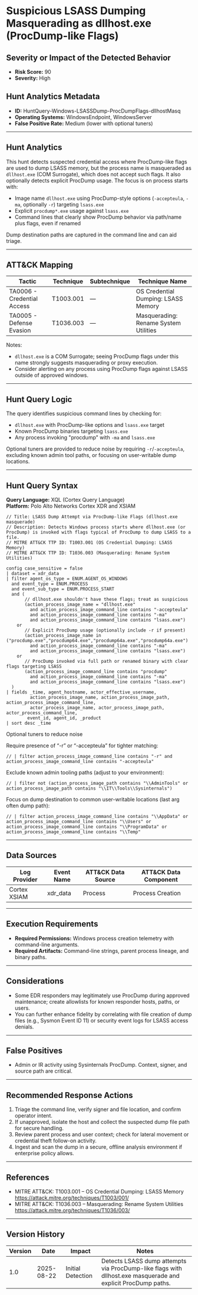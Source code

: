 # Suspicious LSASS Dumping Masquerading as dllhost.exe (ProcDump-like Flags)

## Severity or Impact of the Detected Behavior
- **Risk Score:** 90
- **Severity:** High

## Hunt Analytics Metadata
- **ID:** HuntQuery-Windows-LSASSDump-ProcDumpFlags-dllhostMasq
- **Operating Systems:** WindowsEndpoint, WindowsServer
- **False Positive Rate:** Medium (lower with optional tuners)

---

## Hunt Analytics
This hunt detects suspected credential access where ProcDump-like flags are used to dump LSASS memory, but the process name is masqueraded as `dllhost.exe` (COM Surrogate), which does not accept such flags. It also optionally detects explicit ProcDump usage. The focus is on process starts with:
- Image name `dllhost.exe` using ProcDump-style options (`-accepteula`, `-ma`, optionally `-r`) targeting `lsass.exe`
- Explicit `procdump*.exe` usage against `lsass.exe`
- Command lines that clearly show ProcDump behavior via path/name plus flags, even if renamed

Dump destination paths are captured in the command line and can aid triage.

---

## ATT&CK Mapping

| Tactic                        | Technique   | Subtechnique | Technique Name                                    |
|------------------------------|-------------|--------------|---------------------------------------------------|
| TA0006 - Credential Access   | T1003.001   | —            | OS Credential Dumping: LSASS Memory               |
| TA0005 - Defense Evasion     | T1036.003   | —            | Masquerading: Rename System Utilities             |

Notes:
- `dllhost.exe` is a COM Surrogate; seeing ProcDump flags under this name strongly suggests masquerading or proxy execution.
- Consider alerting on any process using ProcDump flags against LSASS outside of approved windows.

---

## Hunt Query Logic
The query identifies suspicious command lines by checking for:
- `dllhost.exe` with ProcDump-like options and `lsass.exe` target
- Known ProcDump binaries targeting `lsass.exe`
- Any process invoking "procdump" with `-ma` and `lsass.exe`

Optional tuners are provided to reduce noise by requiring `-r`/`-accepteula`, excluding known admin tool paths, or focusing on user-writable dump locations.

---

## Hunt Query Syntax

**Query Language:** XQL (Cortex Query Language)  
**Platform:** Polo Alto Networks Cortex XDR and XSIAM

```xql
// Title: LSASS Dump Attempt via ProcDump-like Flags (dllhost.exe masquerade)
// Description: Detects Windows process starts where dllhost.exe (or ProcDump) is invoked with flags typical of ProcDump to dump LSASS to a file.
// MITRE ATT&CK TTP ID: T1003.001 (OS Credential Dumping: LSASS Memory)
// MITRE ATT&CK TTP ID: T1036.003 (Masquerading: Rename System Utilities)

config case_sensitive = false 
| dataset = xdr_data 
| filter agent_os_type = ENUM.AGENT_OS_WINDOWS 
  and event_type = ENUM.PROCESS 
  and event_sub_type = ENUM.PROCESS_START 
  and ( 
       // dllhost.exe shouldn't have these flags; treat as suspicious 
       (action_process_image_name = "dllhost.exe" 
         and action_process_image_command_line contains "-accepteula" 
         and action_process_image_command_line contains "-ma" 
         and action_process_image_command_line contains "lsass.exe") 
    or 
       // Explicit ProcDump usage (optionally include -r if present) 
       (action_process_image_name in ("procdump.exe","procdump64.exe","procdump64a.exe","procdump64a.exe") 
         and action_process_image_command_line contains "-ma" 
         and action_process_image_command_line contains "lsass.exe") 
    or 
       // ProcDump invoked via full path or renamed binary with clear flags targeting LSASS 
       (action_process_image_command_line contains "procdump" 
         and action_process_image_command_line contains "-ma" 
         and action_process_image_command_line contains "lsass.exe") 
  ) 
| fields _time, agent_hostname, actor_effective_username, 
         action_process_image_name, action_process_image_path, action_process_image_command_line, 
         actor_process_image_name, actor_process_image_path, actor_process_command_line, 
        event_id, agent_id, _product 
| sort desc _time 
```

Optional tuners to reduce noise

Require presence of “-r” or “-accepteula” for tighter matching:

```xql
// | filter action_process_image_command_line contains "-r" and action_process_image_command_line contains "-accepteula"
```

Exclude known admin tooling paths (adjust to your environment):

```xql
// | filter not (action_process_image_path contains "\\AdminTools" or action_process_image_path contains "\\IT\\Tools\\Sysinternals")
```

Focus on dump destination to common user-writable locations (last arg often dump path):

```xql
// | filter action_process_image_command_line contains "\\AppData" or action_process_image_command_line contains "\\Users" or action_process_image_command_line contains "\\ProgramData" or action_process_image_command_line contains "\\Temp"
```

---

## Data Sources

| Log Provider | Event Name | ATT&CK Data Source | ATT&CK Data Component |
|--------------|------------|--------------------|-----------------------|
| Cortex XSIAM | xdr_data   | Process            | Process Creation      |

---

## Execution Requirements
- **Required Permissions:** Windows process creation telemetry with command-line arguments.
- **Required Artifacts:** Command-line strings, parent process lineage, and binary paths.

---

## Considerations
- Some EDR responders may legitimately use ProcDump during approved maintenance; create allowlists for known responder hosts, paths, or users.
- You can further enhance fidelity by correlating with file creation of dump files (e.g., Sysmon Event ID 11) or security event logs for LSASS access denials.

---

## False Positives
- Admin or IR activity using Sysinternals ProcDump. Context, signer, and source path are critical.

---

## Recommended Response Actions
1. Triage the command line, verify signer and file location, and confirm operator intent.
2. If unapproved, isolate the host and collect the suspected dump file path for secure handling.
3. Review parent process and user context; check for lateral movement or credential theft follow-on activity.
4. Ingest and scan the dump in a secure, offline analysis environment if enterprise policy allows.

---

## References
- MITRE ATT&CK: T1003.001 – OS Credential Dumping: LSASS Memory https://attack.mitre.org/techniques/T1003/001/
- MITRE ATT&CK: T1036.003 – Masquerading: Rename System Utilities https://attack.mitre.org/techniques/T1036/003/

---

## Version History

| Version | Date       | Impact            | Notes                                                                 |
|---------|------------|-------------------|-----------------------------------------------------------------------|
| 1.0     | 2025-08-22 | Initial Detection | Detects LSASS dump attempts via ProcDump-like flags with dllhost.exe masquerade and explicit ProcDump paths. |
